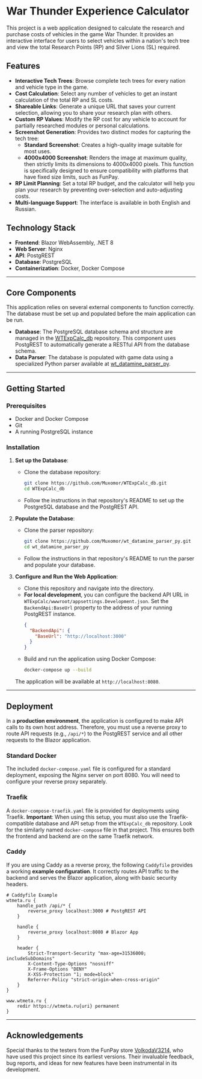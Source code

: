 ﻿# War Thunder Experience Calculator

This project is a web application designed to calculate the research and purchase costs of vehicles in the game War Thunder. It provides an interactive interface for users to select vehicles within a nation's tech tree and view the total Research Points (RP) and Silver Lions (SL) required.

## Features

  * **Interactive Tech Trees**: Browse complete tech trees for every nation and vehicle type in the game.
  * **Cost Calculation**: Select any number of vehicles to get an instant calculation of the total RP and SL costs.
  * **Shareable Links**: Generate a unique URL that saves your current selection, allowing you to share your research plan with others.
  * **Custom RP Values**: Modify the RP cost for any vehicle to account for partially researched modules or personal calculations.
  * **Screenshot Generation**: Provides two distinct modes for capturing the tech tree:
      * **Standard Screenshot**: Creates a high-quality image suitable for most uses.
      * **4000x4000 Screenshot**: Renders the image at maximum quality, then strictly limits its dimensions to 4000x4000 pixels. This function is specifically designed to ensure compatibility with platforms that have fixed size limits, such as FunPay.
  * **RP Limit Planning**: Set a total RP budget, and the calculator will help you plan your research by preventing over-selection and auto-adjusting costs.
  * **Multi-language Support**: The interface is available in both English and Russian.

## Technology Stack

  * **Frontend**: Blazor WebAssembly, .NET 8
  * **Web Server**: Nginx
  * **API**: PostgREST
  * **Database**: PostgreSQL
  * **Containerization**: Docker, Docker Compose

-----

## Core Components

This application relies on several external components to function correctly. The database must be set up and populated before the main application can be run.

  * **Database**: The PostgreSQL database schema and structure are managed in the [WTExpCalc\_db](https://github.com/Muxomor/WTExpCalc_db) repository. This component uses PostgREST to automatically generate a RESTful API from the database schema.
  * **Data Parser**: The database is populated with game data using a specialized Python parser available at [wt\_datamine\_parser\_py](https://github.com/Muxomor/wt_datamine_parser_py).

-----

## Getting Started

### Prerequisites

  * Docker and Docker Compose
  * Git
  * A running PostgreSQL instance

### Installation

1.  **Set up the Database**:

      * Clone the database repository:
        ```bash
        git clone https://github.com/Muxomor/WTExpCalc_db.git
        cd WTExpCalc_db
        ```
      * Follow the instructions in that repository's README to set up the PostgreSQL database and the PostgREST API.

2.  **Populate the Database**:

      * Clone the parser repository:
        ```bash
        git clone https://github.com/Muxomor/wt_datamine_parser_py.git
        cd wt_datamine_parser_py
        ```
      * Follow the instructions in that repository's README to run the parser and populate your database.

3.  **Configure and Run the Web Application**:

      * Clone this repository and navigate into the directory.
      * **For local development**, you can configure the backend API URL in `WTExpCalc/wwwroot/appsettings.Development.json`. Set the `BackendApi:BaseUrl` property to the address of your running PostgREST instance.
        ```json
        {
          "BackendApi": {
            "BaseUrl": "http://localhost:3000"
          }
        }
        ```
      * Build and run the application using Docker Compose:
        ```bash
        docker-compose up --build
        ```

    The application will be available at `http://localhost:8080`.

-----

## Deployment

In a **production environment**, the application is configured to make API calls to its own host address. Therefore, you must use a reverse proxy to route API requests (e.g., `/api/*`) to the PostgREST service and all other requests to the Blazor application.

### Standard Docker

The included `docker-compose.yaml` file is configured for a standard deployment, exposing the Nginx server on port 8080. You will need to configure your reverse proxy separately.

### Traefik

A `docker-compose-traefik.yaml` file is provided for deployments using Traefik.
**Important**: When using this setup, you must also use the Traefik-compatible database and API setup from the `WTExpCalc_db` repository. Look for the similarly named `docker-compose` file in that project. This ensures both the frontend and backend are on the same Traefik network.

### Caddy

If you are using Caddy as a reverse proxy, the following `Caddyfile` provides a working **example configuration**. It correctly routes API traffic to the backend and serves the Blazor application, along with basic security headers.

```
# Caddyfile Example
wtmeta.ru {
    handle_path /api/* {
        reverse_proxy localhost:3000 # PostgREST API
    }
    
    handle {
        reverse_proxy localhost:8080 # Blazor App
    }
    
    header {
        Strict-Transport-Security "max-age=31536000; includeSubDomains"
        X-Content-Type-Options "nosniff"
        X-Frame-Options "DENY"
        X-XSS-Protection "1; mode=block"
        Referrer-Policy "strict-origin-when-cross-origin"
    }
}

www.wtmeta.ru {
    redir https://wtmeta.ru{uri} permanent
}
```

-----

## Acknowledgements

Special thanks to the testers from the FunPay store [VolkodaV3214](https://funpay.com/users/1816777/), who have used this project since its earliest versions. Their invaluable feedback, bug reports, and ideas for new features have been instrumental in its development.